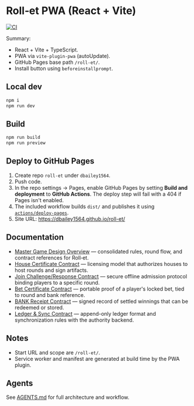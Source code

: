 # Roll‑et PWA (React + Vite)

[![CI](https://github.com/dbailey1564/roll-et/actions/workflows/ci.yml/badge.svg)](https://github.com/dbailey1564/roll-et/actions/workflows/ci.yml)

Summary:
- React + Vite + TypeScript.
- PWA via `vite-plugin-pwa` (autoUpdate).
- GitHub Pages base path `/roll-et/`.
- Install button using `beforeinstallprompt`.

## Local dev
```bash
npm i
npm run dev
```

## Build
```bash
npm run build
npm run preview
```

## Deploy to GitHub Pages
1. Create repo `roll-et` under `dbailey1564`.
2. Push code.
3. In the repo settings → Pages, enable GitHub Pages by setting **Build and deployment** to **GitHub Actions**. The deploy step will fail with a 404 if Pages isn't enabled.
4. The included workflow builds `dist/` and publishes it using [`actions/deploy-pages`](https://github.com/actions/deploy-pages).
5. Site URL: https://dbailey1564.github.io/roll-et/

## Documentation
- [Master Game Design Overview](docs/rollet_master_game_design_overview.md) — consolidated rules, round flow, and contract references for Roll‑et.
- [House Certificate Contract](docs/house_certificate_contract.md) — licensing model that authorizes houses to host rounds and sign artifacts.
- [Join Challenge/Response Contract](docs/join_challenge_response_contract.md) — secure offline admission protocol binding players to a specific round.
- [Bet Certificate Contract](docs/bet_certificate_contract.md) — portable proof of a player's locked bet, tied to round and bank reference.
- [BANK Receipt Contract](docs/bank_receipt_contract.md) — signed record of settled winnings that can be redeemed or stored.
- [Ledger & Sync Contract](docs/ledger_sync_contract.md) — append-only ledger format and synchronization rules with the authority backend.

## Notes
- Start URL and scope are `/roll-et/`.
- Service worker and manifest are generated at build time by the PWA plugin.

## Agents
See [AGENTS.md](./AGENTS.md) for full architecture and workflow.
